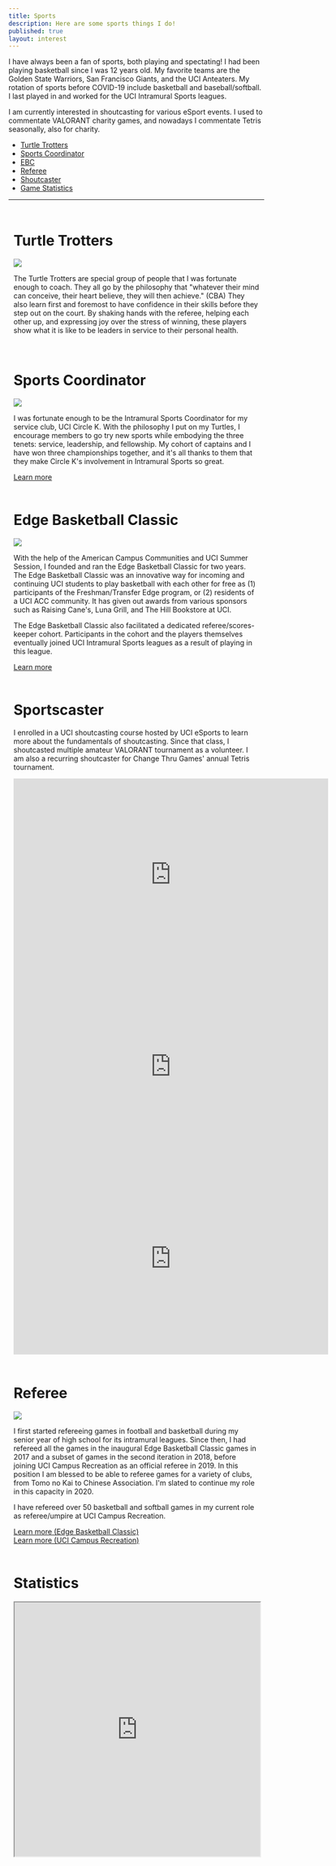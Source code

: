 ```yaml
---
title: Sports
description: Here are some sports things I do!
published: true
layout: interest
---
```


<div class="container">
    <div class="row">
        <div class="col-md-12">
            <p>I have always been a fan of sports, both playing and spectating! 
            I had been playing basketball since I was 12 years old.
            My favorite teams are the Golden State Warriors, San Francisco Giants, 
            and the UCI Anteaters.
            My rotation of sports before COVID-19 include basketball and baseball/softball.
            I last played in and worked for the UCI Intramural Sports leagues.</p>
            <p>I am currently interested in shoutcasting for various eSport events.
            I used to commentate VALORANT charity games, and nowadays I commentate Tetris
                seasonally, also for charity. </p>
        </div>
    </div>
</div>

<ul class="nav nav-pills">
    <li class="nav-item">
        <a class="nav-link active" data-toggle="tab" href="#sportTurtle">Turtle Trotters</a>
    </li>
    <li class="nav-item">
        <a class="nav-link" data-toggle="tab" href="#sportCoordinator">Sports Coordinator</a>
    </li>
    <li class="nav-item">
        <a class="nav-link" data-toggle="tab" href="#sportEBC">EBC</a>
    </li>
    <li class="nav-item">
        <a class="nav-link" data-toggle="tab" href="#sportRef">Referee</a>
    </li>
    <li class="nav-item">
        <a class="nav-link" data-toggle="tab" href="#sportCaster">Shoutcaster</a>
    </li>
    <li class="nav-item">
        <a class="nav-link" data-toggle="tab" href="#sportStat">Game Statistics</a>
    </li>
</ul>
<hr />
<div class="tab-content">
    <div class="tab-pane active" id="sportTurtle">
        <div class="container" style="padding:10px">
            <div class="row">
                <div class="col-sm-12">
                    <h1 name="turtle" id="turtle">Turtle Trotters</h1>
                    <img src="/img/sportsIMTurtle.jpg" />
                    <p>The Turtle Trotters are special group of people that I was fortunate enough to coach.
                    They all go by the philosophy that "whatever their mind can conceive, their heart believe,
                    they will then achieve." (CBA) They also learn first and foremost to have confidence
                    in their skills before they step out on the court. By shaking hands with the referee,
                    helping each other up, and expressing joy over the stress of winning, these players
                    show what it is like to be leaders in service to their personal health.</p>
                </div>
            </div>
        </div>
    </div>
    <div class="tab-pane fade" id="sportCoordinator">
        <div class="container" style="padding:10px">
            <div class="row">
                <div class="col-sm-12">
                    <h1 name="turtle" id="turtle">Sports Coordinator</h1>
                    <img src="/img/sportsIMCapts.JPG" />
                    <p>I was fortunate enough to be the Intramural Sports Coordinator for my service club, 
                    UCI Circle K. With the philosophy I put on my Turtles, I encourage members to go try new sports
                    while embodying the three tenets: service, leadership, and fellowship. My cohort of captains
                    and I have won three championships together, and it's all thanks to them that they make
                    Circle K's involvement in Intramural Sports so great.</p>
                    <a href="http://www.ucicirclek.com/im/" target="_blank">Learn more</a>
                </div>
            </div>
        </div>
    </div>
    <div class="tab-pane fade" id="sportEBC">
        <div class="container" style="padding:10px">
            <div class="row">
                <div class="col-sm-12">
                    <h1 name="turtle" id="turtle">Edge Basketball Classic</h1>
                    <img src="/img/sportsEBC.JPG" />
                    <p>With the help of the American Campus Communities and UCI Summer Session, I founded
                    and ran the Edge Basketball Classic for two years. The Edge Basketball Classic was
                    an innovative way for incoming and continuing UCI students to play basketball with
                    each other for free as (1) participants of the Freshman/Transfer Edge program, or 
                    (2) residents of a UCI ACC community. It has given out awards from various sponsors
                    such as Raising Cane's, Luna Grill, and The Hill Bookstore at UCI.</p>
                    <p>The Edge Basketball Classic also facilitated a dedicated referee/scores-keeper cohort.
                    Participants in the cohort and the players themselves eventually joined UCI 
                    Intramural Sports leagues as a result of playing in this league.</p>
                    <a href="http://bit.ly/uciebc18" target="_blank">Learn more</a>
                </div>
            </div>
        </div>
    </div>
    <div class="tab-pane fade" id="sportCaster">
        <div class="container" style="padding:10px">
            <div class="row">
                <div class="col-sm-12">
                    <h1 name="turtle" id="turtle">Sportscaster</h1>
                    <p>
                    I enrolled in a UCI shoutcasting course hosted by UCI eSports to learn more about the fundamentals
                    of shoutcasting. Since that class, I shoutcasted multiple amateur VALORANT tournament as a volunteer.
                    I am also a recurring shoutcaster for Change Thru Games' annual Tetris tournament.
                    </p>
                    <iframe src="https://clips.twitch.tv/embed?clip=PlacidExpensiveQueleaWow-4IfEBnrxR6NLMwJS&parent=www.arttham.com" frameborder="0" allowfullscreen="true" scrolling="no" height="378" width="620"></iframe><br>
                    <iframe src="https://clips.twitch.tv/embed?clip=DependableInterestingCaterpillarDatSheffy-96ynNy0K670DdopS&parent=www.arttham.com" frameborder="0" allowfullscreen="true" scrolling="no" height="378" width="620"></iframe><br>
                    <iframe src="https://clips.twitch.tv/embed?clip=ArborealEnjoyableTardigradeUncleNox&parent=www.arttham.com" frameborder="0" allowfullscreen="true" scrolling="no" height="378" width="620"></iframe>
                </div>
            </div>
        </div>
    </div>
    <div class="tab-pane fade" id="sportRef">
        <div class="container" style="padding:10px">
            <div class="row">
                <div class="col-sm-12">
                    <h1 name="turtle" id="turtle">Referee</h1>
                    <img src="/img/sportsRef.jpg" />
                    <p>I first started refereeing games in football and basketball during my senior year of 
                    high school for its intramural leagues. Since then, I had refereed all the games in the inaugural Edge
                    Basketball Classic games in 2017 and a subset of games in the second iteration in 2018, 
                    before joining UCI Campus Recreation as an official referee in 2019. In this position I am blessed
                    to be able to referee games for a variety of clubs, from Tomo no Kai to Chinese Association.
                    I'm slated to continue my role in this capacity in 2020.</p>
                    <p>I have refereed over 50 basketball and softball games in my current role as referee/umpire 
                    at UCI Campus Recreation.</p>
                    <a href="http://bit.ly/uciebc18" target="_blank">Learn more (Edge Basketball Classic)</a><br />
                    <a href="https://www.campusrec.uci.edu/im/sports.asp" target="_blank">Learn more (UCI Campus Recreation)</a>
                </div>
            </div>
        </div>
    </div>
    <div class="tab-pane fade" id="sportStat">
        <div class="container" style="padding:10px">
            <div class="row">
                <div class="col-sm-12">
                    <h1 name="turtle" id="turtle">Statistics</h1>
                    <iframe src="https://docs.google.com/spreadsheets/d/e/2PACX-1vRFtjuNP9QMEjy1J9WBm-5Zt8hr1aX03X_KgEIsB-OmnpGyg8QmCY43mHzF_-UvCKAfzJrAd2a6ov2O/pubhtml?gid=0&amp;single=true&amp;widget=true&amp;headers=false" width="100%" height="500px"></iframe>
                    <p></p>
                </div>
            </div>
        </div>
    </div>
</div>